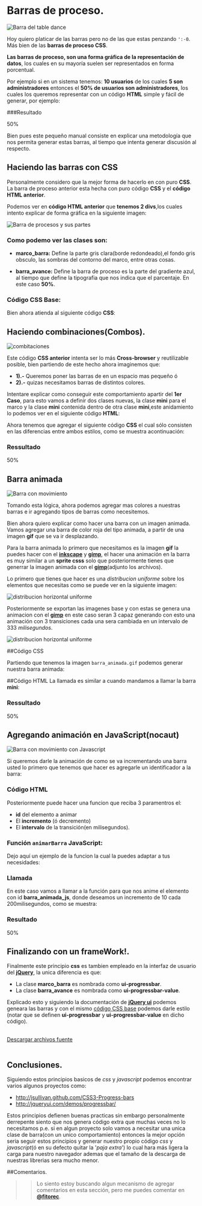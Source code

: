 # Barras de proceso.

![Barra del table dance](img_table_dance)

Hoy quiero platicar de las barras pero no de las que estas penzando `':-0`. Más bien de las **barras de proceso CSS**.


**Las barras de proceso, son una forma gráfica de la representación de datos**, los cuales en su mayoría suelen ser representados en forma porcentual.

Por ejemplo si en un sistema tenemos: **10 usuarios** de los cuales **5 son administradores** entonces el **50% de usuarios son administradores**, los cuales los queremos representar con un código **HTML** simple y fácil de generar, por ejemplo:

<script src="https://gist.github.com/2587948.js?file=01.ejemplo_basico_css.html"></script>

###Resultado

<div class="marco_barra">
    <div class="barra_avance" style="width: 50%;">50%</div>
</div>


Bien pues este pequeño manual consiste en explicar una metodología que nos permita generar estas barras, al tiempo que intenta generar discusión al respecto.


## Haciendo las barras con CSS

Personalmente considero que la mejor forma de hacerlo en con puro **CSS**. La barra de proceso anterior esta hecha con puro código **CSS** y el **código HTML anterior**.

Podemos ver en **código HTML anterior** que **tenemos 2 divs**,los cuales intento explicar de forma gráfica en la siguiente imagen:

![Barra de procesos y sus partes](img/barra_explicacion.png)

### Como podemo ver las clases son:

 - **marco\_barra:** Define la parte gris clara(borde redondeado),el fondo gris obsculo, las sombras del contorno del marco, entre otras cosas.
 
 - **barra\_avance:** Define la barra de proceso es la parte del gradiente azul, al tiempo que define la tipografia que nos indica que el parcentaje. En este caso **50%**.

### Código CSS Base:

Bien ahora atienda al siguiente código **CSS**:

<script src="https://gist.github.com/2587948.js?file=02.codigo_barras_base.css"></script>


## Haciendo combinaciones(Combos).

![combitaciones](img/combitaciones.gif)


Este código **CSS anterior** intenta ser lo más **Cross-browser** y reutilizable posible, bien partiendo de este hecho ahora imaginemos que:

 - **1).-** Queremos poner las barras de en un espacio mas pequeño ó
 - **2).-** quizas necesitamos barras de distintos colores.

Intentare explicar como conseguir este comportamiento apartir del **1er Caso**, para esto vamos a definir dos clases nuevas, la clase **mini** para el marco y la clase **mini** contenida dentro de otra clase **mini**,este anidamiento lo podemos ver en el siguiente código **HTML**:

<script src="https://gist.github.com/2587948.js?file=03.ejemplo2_barra_mini.html"></script>

Ahora tenemos que agregar el siguiente código **CSS** el cual sólo consisten en las diferencias entre ambos estilos, como se muestra acontinuación:

<script src="https://gist.github.com/2587948.js?file=04.codigo_barras_mini.css"></script>


### Ressultado
<div class="marco_barra mini" style="width: 200px;">
    <div class="barra_avance mini" style="width: 50%;">50%</div>
</div>


## Barra animada

![Barra con movimiento](img/movimiento.gif)

Tomando esta lógica, ahora podemos agregar mas colores a nuestras barras e ir agregando tipos de barras como necesitemos.

Bien ahora quiero explicar como hacer una barra con un imagen animada. Vamos agregar una barra de color roja del tipo animada, a partir de una imagen **gif** que se va ir desplazando.

Para la barra animada lo primero que necesitamos es la imagen **gif** la puedes hacer con el [**inkscape**](http://inkscape.org/) y [**gimp**](http://www.gimp.org/), el hacer una animación en la barra es muy similar a un **sprite csss** solo que posteriormente tienes que generrar la imagen animada con el [**gimp**](http://www.gimp.org/)(adjunto los archivos).

Lo primero que tienes que hacer es una _distribucion uniforme_ sobre los elementos que necesitas como se puede ver en la siguiente imagen:

![distribucion horizontal uniforme](img/distribucion_uniforme.png)

Posteriormente se exportan las imagenes base y con estas se genera una animacion con el [**gimp**](http://www.gimp.org/) en este caso seran 3 capaz generando con esto una animación con 3 transiciones cada una sera cambiada en un intervalo de 333 _milisegundos_.

![distribucion horizontal uniforme](img/generando_gif.png)

##Código CSS

Partiendo que tenemos la imagen `barra_animada.gif` podemos generar nuestra barra animada:

<script src="https://gist.github.com/2587948.js?file=05.barras_animadas.css"></script>

##Código HTML
La llamada es similar a cuando mandamos a llamar la barra **mini**:

<script src="https://gist.github.com/2587948.js?file=06.ejemplo_barra_animada.html"></script>

### Ressultado

<div class="marco_barra animada">
    <div class="barra_avance animada" style="width: 50%;">50%</div>
</div>



## Agregando animación en JavaScript(nocaut)

![Barra con movimiento con Javascript](img/nocaut.gif)

Si queremos darle la animación de como se va incrementando una barra usted lo primero que tenemos que hacer es agregarle un identificador a la barra:

### Código HTML

<script src="https://gist.github.com/2587948.js?file=07.ejemplo_barra_animada_js.html"></script>

Posteriormente puede hacer una funcion que reciba 3 paramentros el:

 - **id** del elemento a animar
 - El **incremento** (ó decremento)
 - El **intervalo** de la transición(en milisegundos).

### Función `animarBarra` JavaScript:

Dejo aquí un ejemplo de la funcion la cual la puedes adaptar a tus necesidades:

<script src="https://gist.github.com/2587948.js?file=08.codigo_animacion_barras.js"></script>

### Llamada

En este caso vamos a llamar a la función para que nos anime el elemento con id **barra\_animada\_js**, donde deseamos un incremento de 10 cada 200milisegundos, como se muestra:

<script src="https://gist.github.com/2587948.js?file=09.ejemplo_llamada_animacion.html"></script>

### Resultado

<div class="marco_barra animada">
	<div id="barra_animada_js" class="barra_avance animada" style="width: 50%;">50%</div>
</div>


## Finalizando con un frameWork!.

Finalmente este principio **css** es tambien empleado en la interfaz de usuario del [**jQuery**](http://jqueryui.com/demos/progressbar/), la unica diferencia es que:

 - La clase **marco_barra** es nombrada como **ui-progressbar**.
 - La clase **barra_avance** es nombrada como **ui-progressbar-value**.

Explicado esto y siguiendo la documentación de [**jQuery ui**](http://jqueryui.com/demos/progressbar/) podemos geneara las barras y con el mismo [código CSS base](https://gist.github.com/2587948#file_02.codigo_barras_base.css) podemos darle estilo (notar que se definen **ui-progressbar** y **ui-progressbar-value** en dicho código).


<br /><a href="https://github.com/fitorec/manual_css_barras_de_proceso/downloads" class="get-code">Descargar archivos fuente</a><br /><br />


## Conclusiones.

Siguiendo estos principios basicos de _css_ y _javascript_ podemos encontrar varios algunos proyectos como:

 - <http://jsullivan.github.com/CSS3-Progress-bars>
 - <http://jqueryui.com/demos/progressbar/>

Estos principios defienen buenas practicas sin embargo personalmente derrepente siento que nos genera código extra que muchas veces no lo necesitamos p.e. si en algun proyecto solo vamos a necesitar una unica clase de barra(con un unico comportamiento) entonces la mejor opción seria seguir estos principios y generar nuestro propio código _css_ y _javascript_(ó en su defecto quitar la '_paja extra_') lo cual hara más ligera la carga para nuestro navegador ademas que el tamaño de la descarga de nuestras librerias sera mucho menor.

##Comentarios.

>>Lo siento estoy buscando algun mecanismo de agregar comentarios en esta sección, pero me puedes comentar en [**@fitorec**](https://twitter.com/fitorec).


[img_table_dance]: img/table.jpg  "Barra - Table dance"
